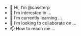 - 👋 Hi, I’m @cassterp
- 👀 I’m interested in ...
- 🌱 I’m currently learning ...
- 💞️ I’m looking to collaborate on ...
- 📫 How to reach me ...

<!---
cassterp/cassterp is a ✨ special ✨ repository because its `README.md` (this file) appears on your GitHub profile.
You can click the Preview link to take a look at your changes.
--->
